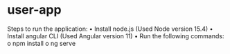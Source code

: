 # user-app
Steps to run the application:
•	Install node.js (Used Node version 15.4)
•	Install angular CLI (Used Angular version 11)
•	Run the following commands:
o	npm install
o	ng serve
